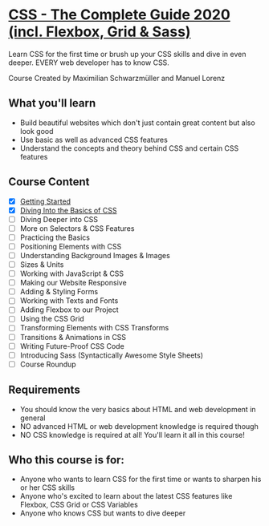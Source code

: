 # [CSS - The Complete Guide 2020 (incl. Flexbox, Grid & Sass)](https://www.udemy.com/course/css-the-complete-guide-incl-flexbox-grid-sass/)

Learn CSS for the first time or brush up your CSS skills and dive in even deeper. EVERY web developer has to know CSS.

Course Created by Maximilian Schwarzmüller and Manuel Lorenz


## What you'll learn

- Build beautiful websites which don't just contain great content but also look good
- Use basic as well as advanced CSS features
- Understand the concepts and theory behind CSS and certain CSS features


## Course Content

- [x] [Getting Started](./01-getting-started/README.md)
- [x] [Diving Into the Basics of CSS](./02-basics-of-css/README.md)
- [ ] Diving Deeper into CSS
- [ ] More on Selectors & CSS Features
- [ ] Practicing the Basics
- [ ] Positioning Elements with CSS
- [ ] Understanding Background Images & Images
- [ ] Sizes & Units
- [ ] Working with JavaScript & CSS
- [ ] Making our Website Responsive
- [ ] Adding & Styling Forms
- [ ] Working with Texts and Fonts
- [ ] Adding Flexbox to our Project
- [ ] Using the CSS Grid
- [ ] Transforming Elements with CSS Transforms
- [ ] Transitions & Animations in CSS
- [ ] Writing Future-Proof CSS Code
- [ ] Introducing Sass (Syntactically Awesome Style Sheets)
- [ ] Course Roundup

## Requirements

- You should know the very basics about HTML and web development in general
- NO advanced HTML or web development knowledge is required though
- NO CSS knowledge is required at all! You'll learn it all in this course!


## Who this course is for:

- Anyone who wants to learn CSS for the first time or wants to sharpen his or her CSS skills
- Anyone who's excited to learn about the latest CSS features like Flexbox, CSS Grid or CSS Variables
- Anyone who knows CSS but wants to dive deeper
